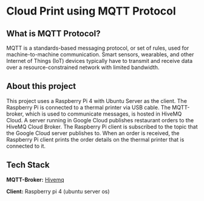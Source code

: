 
# Cloud Print using MQTT Protocol

## What is MQTT Protocol?

MQTT is a standards-based messaging protocol, or set of rules, used for machine-to-machine communication. Smart sensors, wearables, and other Internet of Things (IoT) devices typically have to transmit and receive data over a resource-constrained network with limited bandwidth.

## About this project

This project uses a Raspberry Pi 4 with Ubuntu Server as the client. The Raspberry Pi is connected to a thermal printer via USB cable. The MQTT-broker, which is used to communicate messages, is hosted in HiveMQ Cloud. A server running in Google Cloud publishes restaurant orders to the HiveMQ Cloud Broker. The Raspberry Pi client is subscribed to the topic that the Google Cloud server publishes to. When an order is received, the Raspberry Pi client prints the order details on the thermal printer that is connected to it.

## Tech Stack

**MQTT-Broker:** [Hivemq](https://www.hivemq.com/mqtt-cloud-broker/) 

**Client:** Raspberry pi 4 (ubuntu server os)
